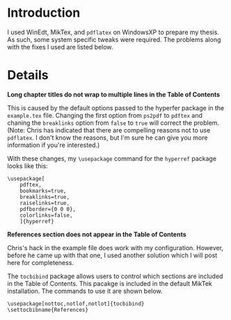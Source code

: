 # Introduction #

I used WinEdt, MikTex, and `pdflatex` on WindowsXP to prepare my thesis. As such, some system specific tweaks were required. The problems along with the fixes I used are listed below.

# Details #

**Long chapter titles do not wrap to multiple lines in the Table of Contents**

This is caused by the default options passed to the hyperfer package in the `example.tex` file. Changing the first option from `ps2pdf` to `pdftex` and chaning the `breaklinks` option from `false` to `true` will correct the problem. (Note: Chris has indicated that there are compelling reasons not to use `pdflatex`. I don't know the reasons, but I'm sure he can give you more information if you're interested.)

With these changes, my `\usepackage` command for the `hyperref` package looks like this:

```
\usepackage[
    pdftex,
    bookmarks=true,
    breaklinks=true,
    raiselinks=true,
    pdfborder={0 0 0},
    colorlinks=false,
    ]{hyperref}
```

**References section does not appear in the Table of Contents**

Chris's hack in the example file does work with my configuration. However, before he came up with that one, I used another solution which I will post here for completeness.

The `tocbibind` package allows users to control which sections are included in the Table of Contents. This pacakge is included in the default MikTek installation. The commands to use it are shown below.

```
\usepackage[nottoc,notlof,notlot]{tocbibind}
\settocbibname{References}
```